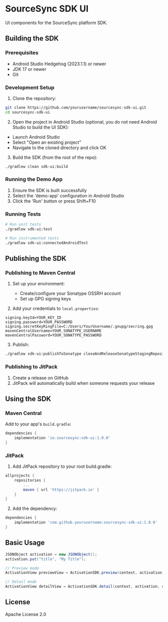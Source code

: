 # SourceSync SDK UI

UI components for the SourceSync platform SDK.

## Building the SDK

### Prerequisites
- Android Studio Hedgehog (2023.1.1) or newer
- JDK 17 or newer
- Git

### Development Setup
1. Clone the repository:
```bash
git clone https://github.com/yourusername/sourcesync-sdk-ui.git
cd sourcesync-sdk-ui
```

2. Open the project in Android Studio (optional, you do not need Android Studio to build the UI SDK):
- Launch Android Studio
- Select "Open an existing project"
- Navigate to the cloned directory and click OK

3. Build the SDK (from the root of the repo):
```bash
./gradlew clean sdk-ui:build
```

### Running the Demo App
1. Ensure the SDK is built successfully
2. Select the 'demo-app' configuration in Android Studio
3. Click the 'Run' button or press Shift+F10

### Running Tests
```bash
# Run unit tests
./gradlew sdk-ui:test

# Run instrumented tests
./gradlew sdk-ui:connectedAndroidTest
```

## Publishing the SDK

### Publishing to Maven Central
1. Set up your environment:
   - Create/configure your Sonatype OSSRH account
   - Set up GPG signing keys
   
2. Add your credentials to `local.properties`:
```properties
signing.keyId=YOUR_KEY_ID
signing.password=YOUR_PASSWORD
signing.secretKeyRingFile=C:/Users/YourUsername/.gnupg/secring.gpg
mavenCentralUsername=YOUR_SONATYPE_USERNAME
mavenCentralPassword=YOUR_SONATYPE_PASSWORD
```

3. Publish:
```bash
./gradlew sdk-ui:publishToSonatype closeAndReleaseSonatypeStagingRepository
```

### Publishing to JitPack
1. Create a release on GitHub
2. JitPack will automatically build when someone requests your release

## Using the SDK

### Maven Central
Add to your app's `build.gradle`:
```groovy
dependencies {
    implementation 'io.sourcesync:sdk-ui:1.0.0'
}
```

### JitPack
1. Add JitPack repository to your root build.gradle:
```groovy
allprojects {
    repositories {
        ...
        maven { url 'https://jitpack.io' }
    }
}
```

2. Add the dependency:
```groovy
dependencies {
    implementation 'com.github.yourusername:sourcesync-sdk-ui:1.0.0'
}
```

## Basic Usage
```java
JSONObject activation = new JSONObject();
activation.put("title", "My Title");

// Preview mode
ActivationView previewView = ActivationSDK.preview(context, activation, container);

// Detail mode
ActivationView detailView = ActivationSDK.detail(context, activation, container);
```

## License
Apache License 2.0